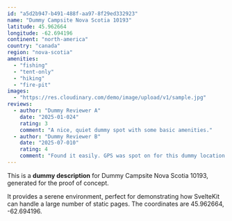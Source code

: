 ```yaml
---
id: "a5d2b947-b491-488f-aa97-8f29ed332923"
name: "Dummy Campsite Nova Scotia 10193"
latitude: 45.962664
longitude: -62.694196
continent: "north-america"
country: "canada"
region: "nova-scotia"
amenities:
  - "fishing"
  - "tent-only"
  - "hiking"
  - "fire-pit"
images:
  - "https://res.cloudinary.com/demo/image/upload/v1/sample.jpg"
reviews:
  - author: "Dummy Reviewer A"
    date: "2025-01-024"
    rating: 3
    comment: "A nice, quiet dummy spot with some basic amenities."
  - author: "Dummy Reviewer B"
    date: "2025-07-010"
    rating: 4
    comment: "Found it easily. GPS was spot on for this dummy location."
---
```


This is a **dummy description** for Dummy Campsite Nova Scotia 10193, generated for the proof of concept.

It provides a serene environment, perfect for demonstrating how SvelteKit can handle a large number of static pages. The coordinates are 45.962664, -62.694196.
